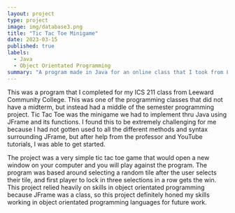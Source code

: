 ```yaml
---
layout: project
type: project
image: img/database3.png
title: "Tic Tac Toe Minigame"
date: 2023-03-15
published: true
labels:
  - Java
  - Object Orientated Programming
summary: "A program made in Java for an online class that I took from Leeward Communitiy College when I was going to school on Maui."
---
```


This was a program that I completed for my ICS 211 class from Leeward Community College. This was one of the programming classes that did not have a midterm, but instead had a middle of the semester programming project. Tic Tac Toe was the minigame we had to implement thru Java using JFrame and its functions. I found this to be extremely challenging for me because I had not gotten used to all the different methods and syntax surrounding JFrame, but after help from the professor and YouTube tutorials, I was able to get started.

The project was a very simple tic tac toe game that would open a new window on your computer and you will play against the program. The program was based around selecting a random tile after the user selects their tile, and first player to lock in three selections in a row gets the win. This project relied heavily on skills in object orientated programming because JFrame was a class, so this project definitely honed my skills working in object orientated programming languages for future work.
